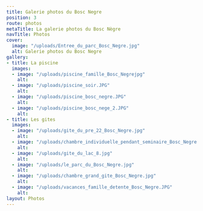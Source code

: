 ```yaml
---
title: Galerie photos du Bosc Negre
position: 3
route: photos
metaTitle: La galerie photos du Bosc Nègre
navTitle: Photos
cover:
  image: "/uploads/Entree_du_parc_Bosc_Negre.jpg"
  alt: Galerie photos du Bosc Negre
gallery:
- title: La piscine
  images:
  - image: "/uploads/piscine_famille_Bosc_Negrejpg"
    alt: 
  - image: "/uploads/piscine_soir.JPG"
    alt: 
  - image: "/uploads/piscine_bosc_negre.JPG"
    alt: 
  - image: "/uploads/piscine_bosc_nege_2.JPG"
    alt: 
- title: Les gites
  images:
  - image: "/uploads/gite_du_pre_22_Bosc_Negre.jpg"
    alt: 
  - image: "/uploads/chambre_individuelle_pendant_seminaire_Bosc_Negre.jpg"
    alt: 
  - image: "/uploads/gite_du_lac_8.jpg"
    alt: 
  - image: "/uploads/le_parc_du_Bosc_Negre.jpg"
    alt: 
  - image: "/uploads/chambre_grand_gite_Bosc_Negre.jpg"
    alt: 
  - image: "/uploads/vacances_famille_detente_Bosc_Negre.JPG"
    alt: 
layout: Photos
---
```


